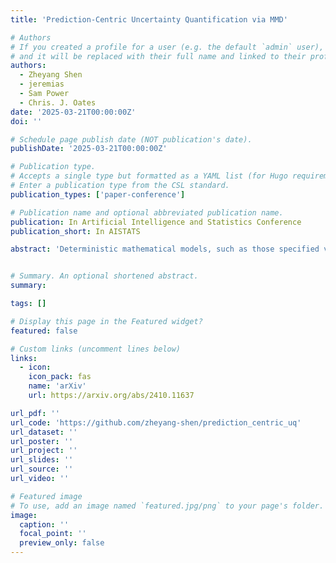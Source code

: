 ```yaml
---
title: 'Prediction-Centric Uncertainty Quantification via MMD'

# Authors
# If you created a profile for a user (e.g. the default `admin` user), write the username (folder name) here
# and it will be replaced with their full name and linked to their profile.
authors:
  - Zheyang Shen
  - jeremias
  - Sam Power
  - Chris. J. Oates
date: '2025-03-21T00:00:00Z'
doi: ''

# Schedule page publish date (NOT publication's date).
publishDate: '2025-03-21T00:00:00Z'

# Publication type.
# Accepts a single type but formatted as a YAML list (for Hugo requirements).
# Enter a publication type from the CSL standard.
publication_types: ['paper-conference']

# Publication name and optional abbreviated publication name.
publication: In Artificial Intelligence and Statistics Conference
publication_short: In AISTATS

abstract: 'Deterministic mathematical models, such as those specified via differential equations, are a powerful tool to communicate scientific insight. However, such models are necessarily simplified descriptions of the real world. Generalised Bayesian methodologies have been proposed for inference with misspecified models, but these are typically associated with vanishing parameter uncertainty as more data are observed. In the context of a misspecified deterministic mathematical model, this has the undesirable consequence that posterior predictions become deterministic and certain, while being incorrect. Taking this observation as a starting point, we propose Prediction-Centric Uncertainty Quantification, where a mixture distribution based on the deterministic model confers improved uncertainty quantification in the predictive context. Computation of the mixing distribution is cast as a (regularised) gradient flow of the maximum mean discrepancy (MMD), enabling consistent numerical approximations to be obtained. Results are reported on both a toy model from population ecology and a real model of protein signalling in cell biology.'


# Summary. An optional shortened abstract.
summary:

tags: []

# Display this page in the Featured widget?
featured: false

# Custom links (uncomment lines below)
links:
  - icon:
    icon_pack: fas
    name: 'arXiv'
    url: https://arxiv.org/abs/2410.11637

url_pdf: ''
url_code: 'https://github.com/zheyang-shen/prediction_centric_uq'
url_dataset: ''
url_poster: ''
url_project: ''
url_slides: ''
url_source: ''
url_video: ''

# Featured image
# To use, add an image named `featured.jpg/png` to your page's folder.
image:
  caption: ''
  focal_point: ''
  preview_only: false
---
```

